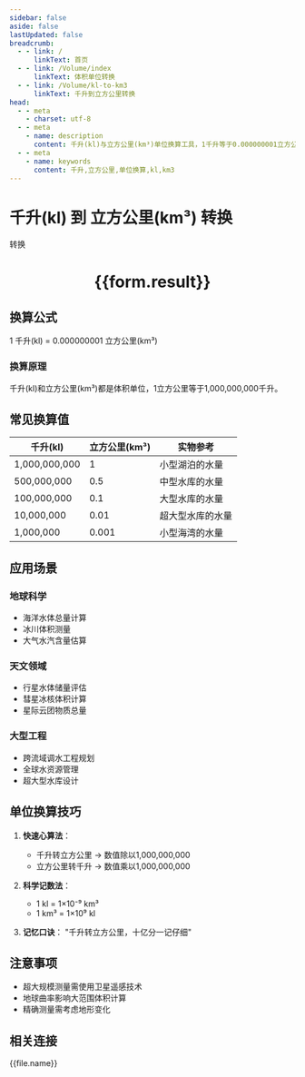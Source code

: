 ```yaml
---
sidebar: false
aside: false
lastUpdated: false
breadcrumb:
  - - link: /
      linkText: 首页
  - - link: /Volume/index
      linkText: 体积单位转换
  - - link: /Volume/kl-to-km3
      linkText: 千升到立方公里转换
head:
  - - meta
    - charset: utf-8
  - - meta
    - name: description
      content: 千升(kl)与立方公里(km³)单位换算工具，1千升等于0.000000001立方公里。
  - - meta
    - name: keywords
      content: 千升,立方公里,单位换算,kl,km3
---
```


# 千升(kl) 到 立方公里(km³) 转换

<script setup>
import { onMounted, reactive, inject ,ref  } from 'vue'
import { NButton,NForm ,NFormItem,NInput,NInputNumber,NSelect,NCard,useMessage ,NGrid ,NGi } from 'naive-ui'
import { defineClientComponent } from 'vitepress'
import { Volume } from '../../files';

const convert = inject('convert')
const formRef = ref(null);
const rules = {
  number:{
    required: true,
    type: 'number',
    trigger: "blur"
  }
}
const form = reactive({
  number:null,
  result:'',
  title:'千升(kl)到立方公里(km³)换算'
})

const convertHandler = (e) => {
  e.preventDefault();
  formRef.value?.validate((errors)=>{
    if (!errors) {
      form.result = `${form.number} kl = ${convert(form.number).from('kl').to('km3')} km³`
    }
  })
}
</script>

<n-form size="large" :model="form" ref='formRef' :rules="rules">
  <n-form-item label="数值" path="number">
    <n-input-number size="large" style="width:100%" :min="0" v-model:value="form.number" placeholder="请输入千升数值" />
  </n-form-item>
  <n-form-item>
    <n-button type="primary" style="width:100%" @click="convertHandler">转换</n-button>
  </n-form-item>
</n-form>
<n-card embedded :bordered="false" hoverable>
  <div style="text-align:center">
    <h1>{{form.result}}</h1>
  </div>
</n-card>

## 换算公式
1 千升(kl) = 0.000000001 立方公里(km³)

### 换算原理
千升(kl)和立方公里(km³)都是体积单位，1立方公里等于1,000,000,000千升。

## 常见换算值
| 千升(kl) | 立方公里(km³) | 实物参考                 |
|---------|-------------|--------------------------|
| 1,000,000,000 | 1           | 小型湖泊的水量            |
| 500,000,000  | 0.5         | 中型水库的水量            |
| 100,000,000  | 0.1         | 大型水库的水量            |
| 10,000,000   | 0.01        | 超大型水库的水量          |
| 1,000,000    | 0.001       | 小型海湾的水量            |

## 应用场景
### 地球科学
- 海洋水体总量计算
- 冰川体积测量
- 大气水汽含量估算

### 天文领域
- 行星水体储量评估
- 彗星冰核体积计算
- 星际云团物质总量

### 大型工程
- 跨流域调水工程规划
- 全球水资源管理
- 超大型水库设计

## 单位换算技巧
1. **快速心算法**：
   - 千升转立方公里 → 数值除以1,000,000,000
   - 立方公里转千升 → 数值乘以1,000,000,000

2. **科学记数法**：
   - 1 kl = 1×10⁻⁹ km³
   - 1 km³ = 1×10⁹ kl

3. **记忆口诀**：
   "千升转立方公里，十亿分一记仔细"

## 注意事项
- 超大规模测量需使用卫星遥感技术
- 地球曲率影响大范围体积计算
- 精确测量需考虑地形变化

## 相关连接
<n-grid x-gap="12" :cols="4">
  <n-gi v-for="(file, index) in Volume" :key="index">
    <n-button
      text
      tag="a"
      :href="file.path"
      type="primary"
    >
      {{file.name}}
    </n-button>
  </n-gi>
</n-grid>